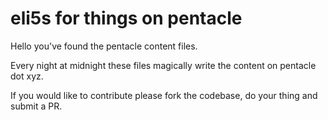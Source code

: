 # eli5s for things on pentacle

Hello you've found the pentacle content files. 

Every night at midnight these files magically write the content on pentacle dot xyz. 

If you would like to contribute please fork the codebase, do your thing and submit a PR. 
